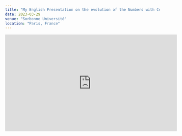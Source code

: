 ```yaml
---
title: "My English Presentation on the evolution of the Numbers with Céline ZHAN"
date: 2023-03-29
venue: "Sorbonne Université"
location: "Paris, France"
---
```


<div align="center">
  <iframe width="560" height="315"
    src="https://youtu.be/tDhcaLJx0ug"
    title="YouTube video player"
    frameborder="0"
    allow="accelerometer; autoplay; clipboard-write; encrypted-media; gyroscope; picture-in-picture"
    allowfullscreen>
  </iframe>
</div>

